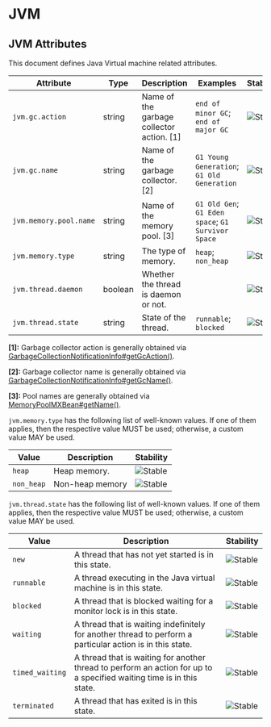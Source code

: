 <!--- Hugo front matter used to generate the website version of this page:
--->

<!-- NOTE: THIS FILE IS AUTOGENERATED. DO NOT EDIT BY HAND. -->
<!-- see templates/registry/markdown/attribute_namespace.md.j2 -->

# JVM

## JVM Attributes

This document defines Java Virtual machine related attributes.

| Attribute              | Type    | Description                               | Examples                                           | Stability                                                  |
| ---------------------- | ------- | ----------------------------------------- | -------------------------------------------------- | ---------------------------------------------------------- |
| `jvm.gc.action`        | string  | Name of the garbage collector action. [1] | `end of minor GC`; `end of major GC`               | ![Stable](https://img.shields.io/badge/-stable-lightgreen) |
| `jvm.gc.name`          | string  | Name of the garbage collector. [2]        | `G1 Young Generation`; `G1 Old Generation`         | ![Stable](https://img.shields.io/badge/-stable-lightgreen) |
| `jvm.memory.pool.name` | string  | Name of the memory pool. [3]              | `G1 Old Gen`; `G1 Eden space`; `G1 Survivor Space` | ![Stable](https://img.shields.io/badge/-stable-lightgreen) |
| `jvm.memory.type`      | string  | The type of memory.                       | `heap`; `non_heap`                                 | ![Stable](https://img.shields.io/badge/-stable-lightgreen) |
| `jvm.thread.daemon`    | boolean | Whether the thread is daemon or not.      |                                                    | ![Stable](https://img.shields.io/badge/-stable-lightgreen) |
| `jvm.thread.state`     | string  | State of the thread.                      | `runnable`; `blocked`                              | ![Stable](https://img.shields.io/badge/-stable-lightgreen) |

**[1]:** Garbage collector action is generally obtained via [GarbageCollectionNotificationInfo#getGcAction()](<https://docs.oracle.com/en/java/javase/11/docs/api/jdk.management/com/sun/management/GarbageCollectionNotificationInfo.html#getGcAction()>).

**[2]:** Garbage collector name is generally obtained via [GarbageCollectionNotificationInfo#getGcName()](<https://docs.oracle.com/en/java/javase/11/docs/api/jdk.management/com/sun/management/GarbageCollectionNotificationInfo.html#getGcName()>).

**[3]:** Pool names are generally obtained via [MemoryPoolMXBean#getName()](<https://docs.oracle.com/en/java/javase/11/docs/api/java.management/java/lang/management/MemoryPoolMXBean.html#getName()>).

`jvm.memory.type` has the following list of well-known values. If one of them applies, then the respective value MUST be used; otherwise, a custom value MAY be used.

| Value      | Description     | Stability                                                  |
| ---------- | --------------- | ---------------------------------------------------------- |
| `heap`     | Heap memory.    | ![Stable](https://img.shields.io/badge/-stable-lightgreen) |
| `non_heap` | Non-heap memory | ![Stable](https://img.shields.io/badge/-stable-lightgreen) |

`jvm.thread.state` has the following list of well-known values. If one of them applies, then the respective value MUST be used; otherwise, a custom value MAY be used.

| Value           | Description                                                                                                           | Stability                                                  |
| --------------- | --------------------------------------------------------------------------------------------------------------------- | ---------------------------------------------------------- |
| `new`           | A thread that has not yet started is in this state.                                                                   | ![Stable](https://img.shields.io/badge/-stable-lightgreen) |
| `runnable`      | A thread executing in the Java virtual machine is in this state.                                                      | ![Stable](https://img.shields.io/badge/-stable-lightgreen) |
| `blocked`       | A thread that is blocked waiting for a monitor lock is in this state.                                                 | ![Stable](https://img.shields.io/badge/-stable-lightgreen) |
| `waiting`       | A thread that is waiting indefinitely for another thread to perform a particular action is in this state.             | ![Stable](https://img.shields.io/badge/-stable-lightgreen) |
| `timed_waiting` | A thread that is waiting for another thread to perform an action for up to a specified waiting time is in this state. | ![Stable](https://img.shields.io/badge/-stable-lightgreen) |
| `terminated`    | A thread that has exited is in this state.                                                                            | ![Stable](https://img.shields.io/badge/-stable-lightgreen) |
